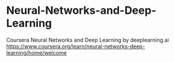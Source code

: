 # Neural-Networks-and-Deep-Learning
Coursera Neural Networks and Deep Learning by deeplearning.ai
https://www.coursera.org/learn/neural-networks-deep-learning/home/welcome
